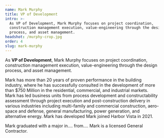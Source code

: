 ```yaml
---
name: Mark Murphy
title: VP of Development
intro: >-
  As VP of Development, Mark Murphy focuses on project coordination,
  construction management execution, value-engineering through the design
  process, and asset management.
headshot: /murphy-crop.jpg
order: 4
slug: mark-murphy
---
```


As **VP of Development**, Mark Murphy focuses on project coordination, construction management execution, value-engineering through the design process, and asset management.

Mark has more than 20 years of proven performance in the building industry, where he has successfully consulted in the development of more than $750 Million in the residential, commercial, and industrial markets. Mark has led business units from process development and constructability assessment through project execution and post-construction delivery in various industries including multi-family and commercial construction, aero-space and defense, general manufacturing, power generation, and alternative energy. Mark has developed Mark joined Harbor Vista in 2021.

Mark graduated with a major in…. from….   Mark is a licensed General Contractor.
